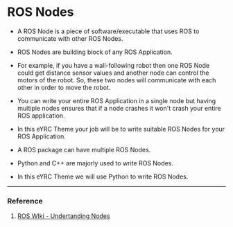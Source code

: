 # ROS Nodes
  - A ROS Node is a piece of software/executable that uses ROS to communicate with other ROS Nodes.

  - ROS Nodes are building block of any ROS Application.

  - For example, if you have a wall-following robot then one ROS Node could get distance sensor values and another node can control the motors of the robot. So, these two nodes will communicate with each other in order to move the robot.

  - You can write your entire ROS Application in a single node but having multiple nodes ensures that if a node crashes it won't crash your entire ROS application.

  - In this eYRC Theme your job will be to write suitable ROS Nodes for your ROS Application.

  - A ROS package can have multiple ROS Nodes.

  - Python and C++ are majorly used to write ROS Nodes.

  - In this eYRC Theme we will use Python to write ROS Nodes.
<hr>

### Reference
   1. [ROS WIki - Undertanding Nodes](http://wiki.ros.org/ROS/Tutorials/UnderstandingNodes)
